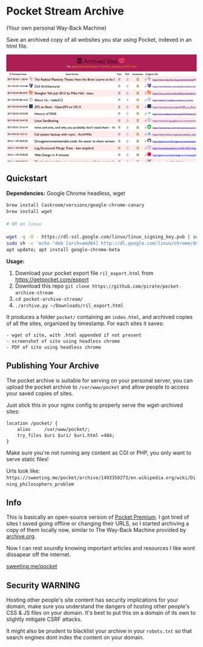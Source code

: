 # Pocket Stream Archive

(Your own personal Way-Back Machine)

Save an archived copy of all websites you star using Pocket, indexed in an html file.

![](screenshot.png)

## Quickstart

**Dependencies:** Google Chrome headless, wget

```bash
brew install Caskroom/versions/google-chrome-canary
brew install wget

# OR on linux

wget -q -O - https://dl-ssl.google.com/linux/linux_signing_key.pub | sudo apt-key add -
sudo sh -c 'echo "deb [arch=amd64] http://dl.google.com/linux/chrome/deb/ stable main" >> /etc/apt/sources.list.d/google-chrome.list'
apt update; apt install google-chrome-beta
```

**Usage:**

1. Download your pocket export file `ril_export.html` from https://getpocket.com/export
2. Download this repo `git clone https://github.com/pirate/pocket-archive-stream`
3. `cd pocket-archive-stream/`
4. `./archive.py ~/Downloads/ril_export.html`

It produces a folder `pocket/` containing an `index.html`, and archived copies of all the sites,
organized by timestamp.  For each sites it saves:

    - wget of site, with .html appended if not present
    - screenshot of site using headless chrome
    - PDF of site using headless chrome

## Publishing Your Archive

The pocket archive is suitable for serving on your personal server, you can upload the pocket
archive to `/var/www/pocket` and allow people to access your saved copies of sites.


Just stick this in your nginx config to properly serve the wget-archived sites:

```nginx
location /pocket/ {
    alias     /var/www/pocket/;
    try_files $uri $uri/ $uri.html =404;
}
```

Make sure you're not running any content as CGI or PHP, you only want to serve static files!

Urls look like: `https://sweeting.me/pocket/archive/1493350273/en.wikipedia.org/wiki/Dining_philosophers_problem`

## Info

This is basically an open-source version of [Pocket Premium](https://getpocket.com/).
I got tired of sites I saved going offline or changing their URLS, so I started
archiving a copy of them locally now, similar to The Way-Back Machine provided
by [archive.org](https://archive.org).

Now I can rest soundly knowing important articles and resources I like wont dissapear off the internet.

[sweeting.me/pocket](https://home.sweeting.me/pocket)

## Security WARNING

Hosting other people's site content has security implications for your domain, make sure you understand
the dangers of hosting other people's CSS & JS files on your domain.  It's best to put this on a domain
of its own to slightly mitigate CSRF attacks.

It might also be prudent to blacklist your archive in your `robots.txt` so that search engines dont index
the content on your domain.
